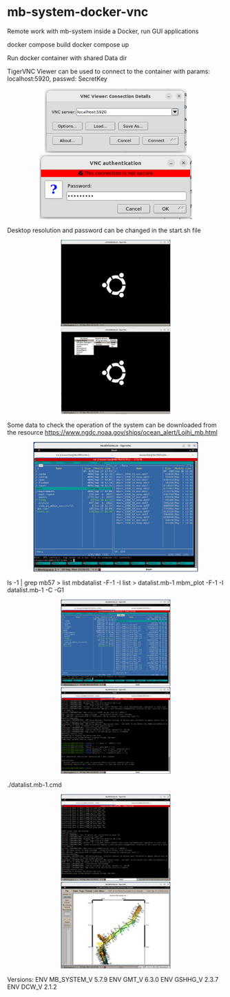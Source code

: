 # mb-system-docker-vnc
Remote work with mb-system inside a Docker, run GUI applications

docker compose build
docker compose up

Run docker container with shared Data dir

TigerVNC Viewer can be used to connect to the container with params:
localhost:5920, passwd: SecretKey

<p align="center">
  <img src="Imgs/Screenshot_1.png" height="150"/>
  <img src="Imgs/Screenshot_2.png" height="150"/>
</p>

Desktop resolution and password can be changed in the start.sh file

<p align="center">
  <img src="Imgs/Screenshot_3.png" height="200"/>
  <img src="Imgs/Screenshot_4.png" height="200"/>
</p>

Some data to check the operation of the system can be downloaded from the resource
https://www.ngdc.noaa.gov/ships/ocean_alert/Loihi_mb.html

<p align="center">
  <img src="Imgs/Screenshot_5.png" height="300"/>
</p>


ls -1 | grep mb57 > list
mbdatalist -F-1 -I list > datalist.mb-1
mbm_plot -F-1 -I datalist.mb-1 -C -G1

<p align="center">
  <img src="Imgs/Screenshot_6.png" height="200"/>
  <img src="Imgs/Screenshot_7.png" height="200"/>
</p>

./datalist.mb-1.cmd

<p align="center">
  <img src="Imgs/Screenshot_8.png" height="200"/>
  <img src="Imgs/Screenshot_9.png" height="200"/>
</p>


Versions:
ENV MB_SYSTEM_V 5.7.9
ENV GMT_V 6.3.0
ENV GSHHG_V 2.3.7
ENV DCW_V 2.1.2
